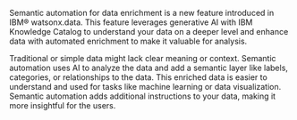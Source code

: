 Semantic automation for data enrichment is a new feature introduced in IBM® watsonx.data. This feature leverages generative AI with IBM Knowledge Catalog to understand your data on a deeper level and enhance data with automated enrichment to make it valuable for analysis.

Traditional or simple data might lack clear meaning or context. Semantic automation uses AI to analyze the data and add a semantic layer like labels, categories, or relationships to the data. This enriched data is easier to understand and used for tasks like machine learning or data visualization. Semantic automation adds additional instructions to your data, making it more insightful for the users.
